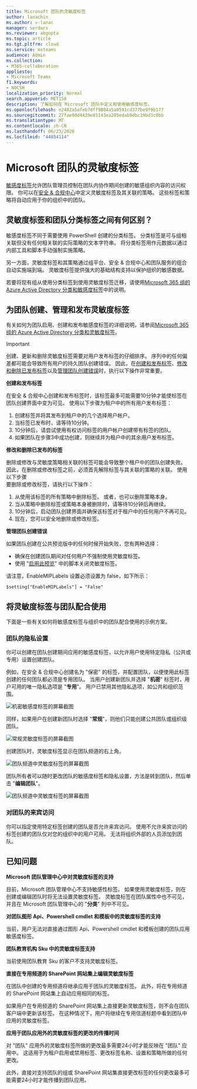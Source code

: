 ```yaml
---
title: Microsoft 团队的灵敏度标签
author: lanachin
ms.author: v-lanac
manager: serdars
ms.reviewer: abgupta
ms.topic: article
ms.tgt.pltfrm: cloud
ms.service: msteams
audience: Admin
ms.collection:
- M365-collaboration
appliesto:
- Microsoft Teams
f1.keywords:
- NOCSH
localization_priority: Normal
search.appverid: MET150
description: 了解如何在 Microsoft 团队中定义和使用敏感度标签。
ms.openlocfilehash: e2482a5afeb7dff9804a5a0591cd377be9f9b177
ms.sourcegitcommit: 27fae90d4429e81143ea285edab9dbc19bd3c0bb
ms.translationtype: MT
ms.contentlocale: zh-CN
ms.lasthandoff: 06/23/2020
ms.locfileid: "44854114"
---
```

# <a name="sensitivity-labels-for-microsoft-teams"></a>Microsoft 团队的灵敏度标签

[敏感度标签](https://docs.microsoft.com/microsoft-365/compliance/sensitivity-labels)允许团队管理员控制在团队内协作期间创建的敏感组织内容的访问权限。 你可以在[安全 & 合规中心](https://docs.microsoft.com/microsoft-365/compliance/go-to-the-securitycompliance-center)中定义灵敏度标签及其关联的策略。 这些标签和策略将自动应用于你的组织中的团队。  

## <a name="whats-the-difference-between-sensitivity-labels-and-teams-classification-labels"></a>灵敏度标签和团队分类标签之间有何区别？

敏感度标签不同于需要使用 PowerShell 创建的分类标签。 分类标签是可与组相关联但没有任何相关联的实际策略的文本字符串。 将分类标签用作元数据以通过内部工具和脚本手动强制实施策略。

另一方面，灵敏度标签和其策略通过组平台、安全 & 合规中心和团队服务的组合自动实施端到端。 灵敏度标签提供强大的基础结构支持以保护组织的敏感数据。  

若要将现有组从使用分类标签到使用灵敏度标签迁移，请使用[Microsoft 365 组的 Azure Active Directory 分类和敏感度标签](https://docs.microsoft.com/microsoft-365/compliance/migrate-aad-classification-sensitivity-labels)中的说明。
## <a name="create-manage-and-publish-sensitivity-labels-for-teams"></a>为团队创建、管理和发布灵敏度标签

有关如何为团队启用、创建和发布敏感度标签的详细说明，请参阅[Microsoft 365 组的 Azure Active Directory 分类和灵敏度标签](https://docs.microsoft.com/microsoft-365/compliance/sensitivity-labels-teams-groups-sites)。

>[!IMPORTANT]
>创建、更新和删除灵敏度标签需要对用户发布标签的仔细排序。 序列中的任何偏差都可能会导致所有用户的持久团队创建错误。 因此，在<a href="#createpublishlabels">创建和发布标签</a>、<a href="#modifydeletelabels">修改和删除已发布标签</a>以及<a href="#manageerrors">管理团队创建错误</a>时，执行以下操作非常重要。

**创建和发布标签** <a name="createpublishlabels"> </a>

在安全 & 合规中心创建和发布标签时，该标签最多可能需要10分钟才能使标签在团队创建界面中变为可见。 使用以下步骤为租户中的所有用户发布标签：
1. 创建标签并将其发布到租户中的几个选择用户帐户。
2. 当标签已发布时，请等待10分钟。
3. 10分钟后，请尝试使用有权访问标签的用户帐户创建带有标签的团队。
4. 如果团队在步骤3中成功创建，则继续并为租户中的其余用户发布标签。

**修改和删除已发布的标签** <a name="modifydeletelabels"> </a>

删除或修改与灵敏度策略相关联的标签可能会导致整个租户中的团队创建失败。 因此，在删除或修改标签之前，必须首先解除标签与其关联的策略的关联。 使用以下步骤  
要删除或修改标签，请执行以下操作：
1. 从使用该标签的所有策略中删除标签。 或者，也可以删除策略本身。
2. 当从策略中删除标签或策略本身被删除时，请等待10分钟后再继续。
3. 10分钟后，启动团队创建界面并确保该标签对于租户中的任何用户不再可见。
4. 现在，您可以安全地删除或修改标签。

**管理团队创建错误** <a name="manageerrors"> </a>

如果团队创建在公共预览版中的任何时候开始失败，您有两种选择：
 - 确保在创建团队期间对任何用户不强制使用灵敏度标签。
 - 使用 "[启用此预览](https://docs.microsoft.com/microsoft-365/compliance/sensitivity-labels-teams-groups-sites#enable-this-preview)" 中的脚本关闭灵敏度标签。

请注意，EnableMIPLabels 设置必须设置为 false，如下所示：

```console
$setting["EnableMIPLabels"] = "False"
```

## <a name="using-sensitivity-labels-with-teams"></a>将灵敏度标签与团队配合使用

下面是一些有关如何将敏感度标签与组织中的团队配合使用的示例方案。

### <a name="privacy-setting-of-teams"></a>团队的隐私设置

你可以创建在团队创建期间应用的敏感度标签，以允许用户使用特定隐私（公共或专用）设置创建团队。

例如，在安全 & 合规中心创建名为 "保密" 的标签，并配置团队，以便使用此标签创建的任何团队都必须是专用团队。 当用户创建新团队并选择 "**机密**" 标签时，用户可用的唯一隐私选项是 "**专用**"。 用户已禁用其他隐私选项，如公共和组织范围。

![机密敏感度标签的屏幕截图](media/sensitivity-labels-confidential-example.png)

同样，如果用户在创建新团队时选择 "**常规**"，则他们只能创建公共团队或组织级团队。

![常规灵敏度标签的屏幕截图](media/sensitivity-labels-general-example.png)

创建团队时，灵敏度标签显示在团队频道的右上角。

![团队频道中灵敏度标签的屏幕截图](media/sensitivity-labels-channel.png)

团队所有者可以随时更改团队的敏感度标签和隐私设置，方法是转到团队，然后单击 "**编辑团队**"。

![团队频道中灵敏度标签的屏幕截图](media/sensitivity-labels-edit-team.png)

### <a name="guest-access-to-teams"></a>对团队的来宾访问

你可以指定使用特定标签创建的团队是否允许来宾访问。 使用不允许来宾访问的标签创建的团队仅对您的组织中的用户可用。 无法将组织外部的人员添加到团队。

## <a name="known-issues"></a>已知问题

**Microsoft 团队管理中心中对灵敏度标签的支持**

目前，Microsoft 团队管理中心不支持敏感性标签。 如果使用灵敏度标签，则在创建或编辑团队时将无法设置灵敏度标签。 灵敏度标签在团队属性中也不可见，并且在 Microsoft 团队管理中心的 "**分类**" 列中不可见。

**对团队图形 Api、Powershell cmdlet 和模板中的灵敏度标签的支持**

当前，用户无法对直接通过图形 Api、Powershell cmdlet 和模板创建的团队应用敏感度标签。

**团队教育机构 Sku 中的灵敏度标签支持**

当前使用团队教育 Sku 的客户不支持灵敏度标签。

**直接在专用频道的 SharePoint 网站集上编辑灵敏度标签**

在团队中创建的专用频道将继承应用于团队的灵敏度标签。 此外，将在专用频道的 SharePoint 网站集上自动应用相同的标签。

如果用户在专用频道的 SharePoint 网站集上直接更新灵敏度标签，则不会在团队客户端中更新该标签。 在这种情况下，用户将继续在专用信道标题中看到团队中应用的灵敏度标签。

**应用于团队应用外的灵敏度标签的更改的传播时间**

对 "团队" 应用外的灵敏度标签所做的更改最多需要24小时才能反映在 "团队" 应用中。 这适用于为租户启用或禁用标签、更改标签名称、设置和策略所做的任何更改。

此外，直接对支持团队的组或 SharePoint 网站集直接更改标签的任何更改最多可能需要24小时才能传播到团队应用。
